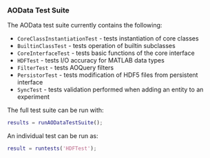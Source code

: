### AOData Test Suite


The AOData test suite currently contains the following:
- ```CoreClassInstantiationTest``` - tests instantiation of core classes
- ```BuiltinClassTest``` - tests operation of builtin subclasses
- ```CoreInterfaceTest``` - tests basic functions of the core interface
- ```HDFTest``` - tests I/O accuracy for MATLAB data types
- ```FilterTest``` - tests AOQuery filters
- ```PersistorTest``` - tests modification of HDF5 files from persistent interface
- ```SyncTest``` - tests validation performed when adding an entity to an experiment



The full test suite can be run with:
```matlab
results = runAODataTestSuite();
```
An individual test can be run as:
```matlab
result = runtests('HDFTest');
```
